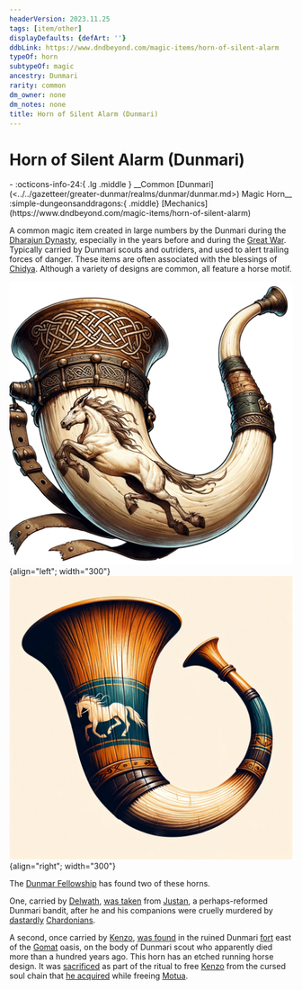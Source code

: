 ```yaml
---
headerVersion: 2023.11.25
tags: [item/other]
displayDefaults: {defArt: ''}
ddbLink: https://www.dndbeyond.com/magic-items/horn-of-silent-alarm
typeOf: horn
subtypeOf: magic
ancestry: Dunmari
rarity: common
dm_owner: none
dm_notes: none
title: Horn of Silent Alarm (Dunmari)
---
```

# Horn of Silent Alarm (Dunmari)
<div class="grid cards ext-narrow-margin ext-one-column" markdown>
- :octicons-info-24:{ .lg .middle } __Common [Dunmari](<../../gazetteer/greater-dunmar/realms/dunmar/dunmar.md>) Magic Horn__  
    :simple-dungeonsanddragons:{ .middle} [Mechanics](https://www.dndbeyond.com/magic-items/horn-of-silent-alarm) 
</div>


A common magic item created in large numbers by the Dunmari during the [Dharajun Dynasty](<../../groups/dunmari-dynasties/dharajun-dynasty.md>), especially in the years before and during the [Great War](<../../events/1500s/great-war.md>). Typically carried by Dunmari scouts and outriders, and used to alert trailing forces of danger. These items are often associated with the blessings of [Chidya](<../../gods-and-religions/gods/incorporeal-gods/dunmari-pantheon/chidya.md>). Although a variety of designs are common, all feature a horse motif.

![Horn of Warning 1](../../assets/horn-of-warning-1.png){align="left"; width="300"}![Horn of Warning 2](../../assets/horn-of-warning-2.png){align="right"; width="300"}



The [Dunmar Fellowship](<../../people/pcs/dunmar-fellowship/dunmar-fellowship.md>) has found two of these horns.

One, carried by [Delwath](<../../people/pcs/dunmar-fellowship/delwath.md>), [was taken](<../../campaigns/dunmari-frontier/session-notes/session-45-dufr.md>) from [Justan](<../../people/dunmari/justan.md>), a perhaps-reformed Dunmari bandit, after he and his companions were cruelly murdered by [dastardly](<../../people/chardonians/casian.md>) [Chardonians](<../../people/chardonians/kadmos.md>).

A second, once carried by [Kenzo](<../../people/pcs/dunmar-fellowship/kenzo.md>), [was found](<../../campaigns/dunmari-frontier/session-notes/session-3-dufr.md>) in the ruined Dunmari [fort](<../../gazetteer/greater-dunmar/dunmari-basin/dunmari-fort-gomat.md>) east of the [Gomat](<../../gazetteer/greater-dunmar/dunmari-basin/gomat.md>) oasis, on the body of Dunmari scout who apparently died more than a hundred years ago. This horn has an etched running horse design. It was [sacrificed](<../../campaigns/dunmari-frontier/session-notes/session-69-dufr.md>) as part of the ritual to free [Kenzo](<../../people/pcs/dunmar-fellowship/kenzo.md>) from the cursed soul chain that [he acquired](<../../campaigns/dunmari-frontier/session-notes/session-57-dufr.md>) while freeing [Motua](<../../people/extraplanar-powers/motua.md>).
